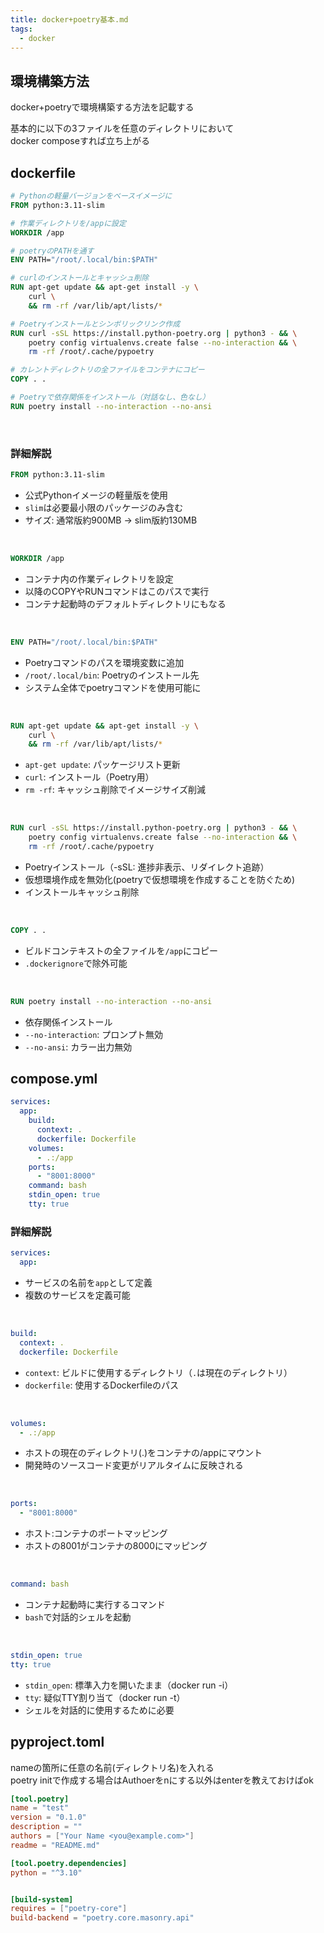 ```yaml
---
title: docker+poetry基本.md
tags:
  - docker
---
```


## 環境構築方法

docker+poetryで環境構築する方法を記載する  

基本的に以下の3ファイルを任意のディレクトリにおいて    
docker composeすれば立ち上がる  

## dockerfile

```Dockerfile
# Pythonの軽量バージョンをベースイメージに
FROM python:3.11-slim

# 作業ディレクトリを/appに設定
WORKDIR /app

# poetryのPATHを通す
ENV PATH="/root/.local/bin:$PATH"

# curlのインストールとキャッシュ削除
RUN apt-get update && apt-get install -y \
    curl \
    && rm -rf /var/lib/apt/lists/*

# Poetryインストールとシンボリックリンク作成
RUN curl -sSL https://install.python-poetry.org | python3 - && \
    poetry config virtualenvs.create false --no-interaction && \
    rm -rf /root/.cache/pypoetry

# カレントディレクトリの全ファイルをコンテナにコピー
COPY . . 

# Poetryで依存関係をインストール（対話なし、色なし）
RUN poetry install --no-interaction --no-ansi
```

<br>

### 詳細解説

```dockerfile
FROM python:3.11-slim
```
- 公式Pythonイメージの軽量版を使用
- `slim`は必要最小限のパッケージのみ含む  
- サイズ: 通常版約900MB → slim版約130MB

<br>

```dockerfile
WORKDIR /app
```
- コンテナ内の作業ディレクトリを設定  
- 以降のCOPYやRUNコマンドはこのパスで実行  
- コンテナ起動時のデフォルトディレクトリにもなる  

<br>

```dockerfile
ENV PATH="/root/.local/bin:$PATH"
```
- Poetryコマンドのパスを環境変数に追加   
- `/root/.local/bin`: Poetryのインストール先  
- システム全体でpoetryコマンドを使用可能に  

<br>

```dockerfile
RUN apt-get update && apt-get install -y \
    curl \
    && rm -rf /var/lib/apt/lists/*
```
- `apt-get update`: パッケージリスト更新  
- `curl`: インストール（Poetry用）  
- `rm -rf`: キャッシュ削除でイメージサイズ削減  

<br>

```dockerfile
RUN curl -sSL https://install.python-poetry.org | python3 - && \
    poetry config virtualenvs.create false --no-interaction && \
    rm -rf /root/.cache/pypoetry
```
- Poetryインストール（-sSL: 進捗非表示、リダイレクト追跡）  
- 仮想環境作成を無効化(poetryで仮想環境を作成することを防ぐため)   
- インストールキャッシュ削除  

<br>

```dockerfile
COPY . .
```
- ビルドコンテキストの全ファイルを`/app`にコピー
- `.dockerignore`で除外可能

<br>

```dockerfile
RUN poetry install --no-interaction --no-ansi
```
- 依存関係インストール  
- `--no-interaction`: プロンプト無効  
- `--no-ansi`: カラー出力無効  

## compose.yml

```yml
services:
  app:
    build:
      context: .
      dockerfile: Dockerfile
    volumes:
      - .:/app
    ports:
      - "8001:8000"
    command: bash
    stdin_open: true
    tty: true
```

### 詳細解説

```yaml
services:
  app:
```
- サービスの名前を`app`として定義  
- 複数のサービスを定義可能  

<br>

```yaml
build:
  context: .
  dockerfile: Dockerfile
```
- `context`: ビルドに使用するディレクトリ（`.`は現在のディレクトリ）  
- `dockerfile`: 使用するDockerfileのパス  

<br>

```yaml
volumes:
  - .:/app
```
- ホストの現在のディレクトリ(.)をコンテナの/appにマウント  
- 開発時のソースコード変更がリアルタイムに反映される  

<br>

```yaml
ports:
  - "8001:8000"
```
- ホスト:コンテナのポートマッピング  
- ホストの8001がコンテナの8000にマッピング  

<br>

```yaml
command: bash
```
- コンテナ起動時に実行するコマンド  
- `bash`で対話的シェルを起動  

<br>

```yaml
stdin_open: true
tty: true
```
- `stdin_open`: 標準入力を開いたまま（docker run -i）  
- `tty`: 疑似TTY割り当て（docker run -t）  
- シェルを対話的に使用するために必要  

## pyproject.toml

nameの箇所に任意の名前(ディレクトリ名)を入れる  
poetry initで作成する場合はAuthoerをnにする以外はenterを教えておけばok  

```toml
[tool.poetry]
name = "test"
version = "0.1.0"
description = ""
authors = ["Your Name <you@example.com>"]
readme = "README.md"

[tool.poetry.dependencies]
python = "^3.10"


[build-system]
requires = ["poetry-core"]
build-backend = "poetry.core.masonry.api"
```